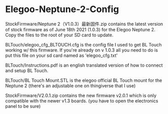 # Elegoo-Neptune-2-Config

StockFirmware/Neptune 2（V1.0.3）最新固件.zip  contains the latest version of stock firmware as of June 18th 2021 (1.0.3) for the Elegoo Neptune 2.  Copy the files to the root of your SD card to update.
 
 BLTouch/elegoo_cfg_BLTOUCH.cfg is the config file I used to get BL Touch working w/ this firmware. If you're already on v 1.0.3 all you need to do is put this file on your sd card named as 'elegoo_cfg.txt'
 
 BLTouch/Instructions.pdf is an english translated version of how to connect and setup BL Touch.
 
 BLTouch/BL Touch Mount.STL is the elegoo official BL Touch mount for the Neptune 2 (there's an adjustable one on thingiverse that I use)

StockFirmware/V2.0.1.zip contains the new firmware v2.0.1 which is only compatible with the newer v1.3 boards. (you have to open the electronics panel to be sure)
 
